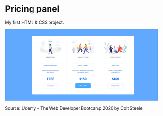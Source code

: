 # Pricing panel

My first HTML & CSS project.

![Alt text](/PricingPanel.jpg?raw=true "Pricing panel")

Source: Udemy - The Web Developer Bootcamp 2020 by Colt Steele
